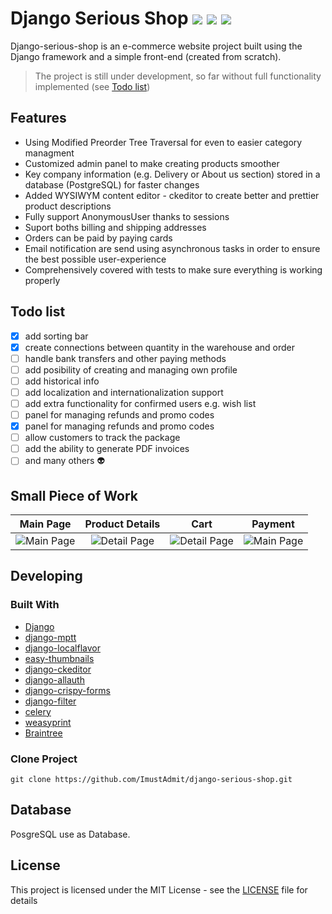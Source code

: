 # Django Serious Shop   <img src="https://img.shields.io/badge/stability-work_in_progress-lightgrey.svg"> <img src="https://img.shields.io/badge/python-3.8-blue.svg"> <img src="https://img.shields.io/badge/License-MIT-yellow.svg">

Django-serious-shop is an e-commerce website project built using the Django framework and a simple front-end (created from scratch). 
> The project is still under development, so far without full functionality implemented (see [Todo list](#todo-list))

## Features
* Using Modified Preorder Tree Traversal for even to easier category managment 
* Customized admin panel to make creating products smoother
* Key company information (e.g. Delivery or About us section) stored in a database (PostgreSQL) for faster changes
* Added WYSIWYM content editor - ckeditor to create better and prettier product descriptions
* Fully support AnonymousUser thanks to sessions
* Suport boths billing and shipping addresses
* Orders can be paid by paying cards
* Email notification are send using asynchronous tasks in order to ensure the best possible user-experience
* Comprehensively covered with tests to make sure everything is working properly

## Todo list
- [X] add sorting bar
- [X] create connections between quantity in the warehouse and order
- [ ] handle bank transfers and other paying methods
- [ ] add posibility of creating and managing own profile
- [ ] add historical info
- [ ] add localization and internationalization support 
- [ ] add extra functionality for confirmed users e.g. wish list
- [ ] panel for managing refunds and promo codes
- [X] panel for managing refunds and promo codes
- [ ] allow customers to track the package
- [ ] add the ability to generate PDF invoices
- [ ] and many others :alien:

## Small Piece of Work

Main Page         |  Product Details | Cart | Payment
:-------------------------:|:-------------------------:|:-------------------------:|:-------------------------:
![Main Page](https://user-images.githubusercontent.com/58914643/97262214-b8009c80-1820-11eb-9389-4914ad296647.jpg) |![Detail Page](https://user-images.githubusercontent.com/58914643/97262707-bb485800-1821-11eb-9522-bc7c741ebb18.jpg) |![Detail Page](https://user-images.githubusercontent.com/58914643/97262868-0c584c00-1822-11eb-8c05-ef60c00acd10.jpg) |![Main Page](https://user-images.githubusercontent.com/58914643/97262427-19287000-1821-11eb-8f88-6c9a8a6ef69c.jpg)


## Developing

### Built With

* [Django](https://github.com/django/django)
* [django-mptt](https://github.com/django-mptt/django-mptt)
* [django-localflavor](https://github.com/django/django-localflavor)
* [easy-thumbnails](https://github.com/SmileyChris/easy-thumbnails)
* [django-ckeditor](https://github.com/django-ckeditor/django-ckeditor)
* [django-allauth](https://github.com/pennersr/django-allauth)
* [django-crispy-forms](https://github.com/django-crispy-forms/django-crispy-forms)
* [django-filter](https://github.com/carltongibson/django-filter)
* [celery](https://github.com/celery/celery)
* [weasyprint](https://github.com/Kozea/WeasyPrint)
* [Braintree](https://github.com/braintree/braintree_python)

### Clone Project

```
git clone https://github.com/ImustAdmit/django-serious-shop.git
```

## Database

PosgreSQL use as Database.

## License

This project is licensed under the MIT License - see the [LICENSE](LICENSE) file for details
